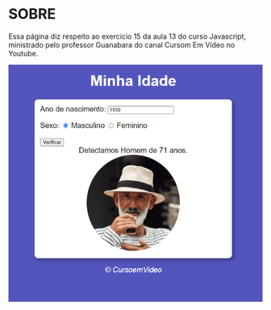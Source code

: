 # SOBRE

Essa página diz respeito ao exercício 15 da aula 13 do curso Javascript, ministrado pelo professor Guanabara do canal Cursom Em Vídeo no Youtube.

![exemplo imagem](https://github.com/tarfao/minha-idade/blob/main/exemplo.png)
